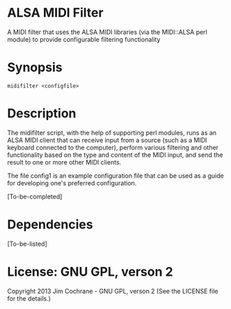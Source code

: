 ALSA MIDI Filter
===============

A MIDI filter that uses the ALSA MIDI libraries (via the MIDI::ALSA perl
module) to provide configurable filtering functionality

Synopsis
===============

    midifilter <configfile>

Description
===============

The midifilter script, with the help of supporting perl modules, runs as an
ALSA MIDI client that can receive input from a source (such as a MIDI
keyboard connected to the computer), perform various filtering and other
functionality based on the type and content of the MIDI input, and send the
result to one or more other MIDI clients.

The file config1 is an example configuration file that can be used as a
guide for developing one's preferred configuration.

[To-be-completed]

Dependencies
===============

[To-be-listed]

License:  GNU GPL, verson 2
===============

Copyright 2013  Jim Cochrane - GNU GPL, verson 2 (See the LICENSE file
for the details.)
